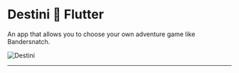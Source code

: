 # Destini :crystal_ball: Flutter

An app that allows you to choose your own adventure game like Bandersnatch.

![Destini](https://user-images.githubusercontent.com/50670255/69896967-40c24000-1313-11ea-9ada-22070d2014fd.gif)

---

